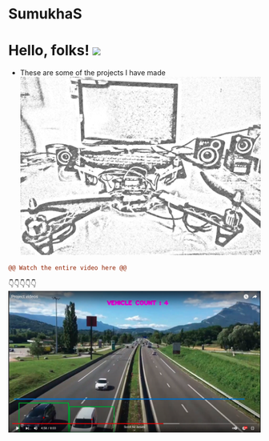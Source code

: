 # SumukhaS
# Hello, folks! <img src="https://raw.githubusercontent.com/MartinHeinz/MartinHeinz/master/wave.gif" width="30px">
* These are some of the projects I have made
![alt text](https://github.com/SumukhaS291299/SumukhaS/blob/362a2f7c87c1c063f16be0248a1205c80f22d92f/Drone.jpg)
```diff
@@ Watch the entire video here @@
```
:point_down::point_down::point_down::point_down::point_down:
[![IMAGE ALT TEXT HERE](https://github.com/SumukhaS291299/SumukhaS/blob/09a6f7ab44c5d2d4866a20fe08599441b7feb49d/Screenshot%20(194).png)](https://www.youtube.com/watch?v=fPPNzH8KraY)
